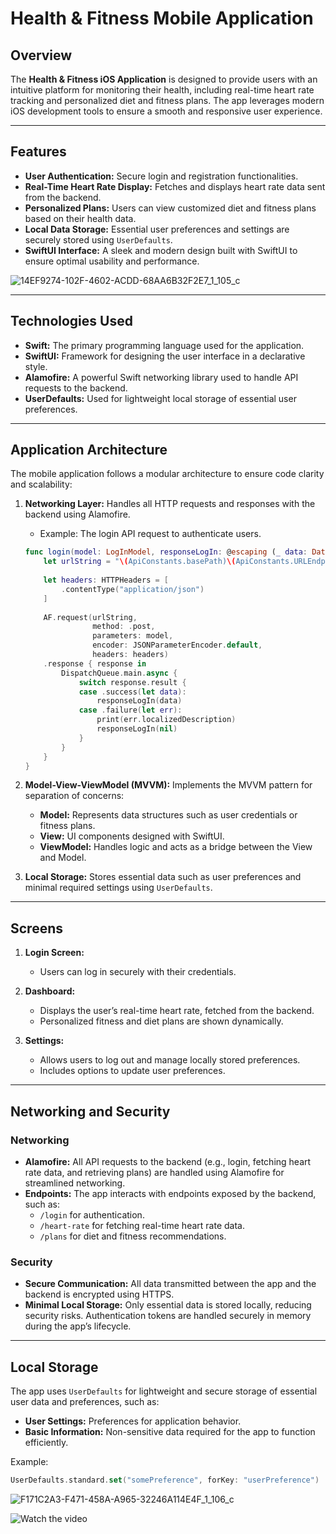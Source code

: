 # Health & Fitness Mobile Application

## Overview

The **Health & Fitness iOS Application** is designed to provide users with an intuitive platform for monitoring their health, including real-time heart rate tracking and personalized diet and fitness plans. 
The app leverages modern iOS development tools to ensure a smooth and responsive user experience.

---

## Features

- **User Authentication:** Secure login and registration functionalities.
- **Real-Time Heart Rate Display:** Fetches and displays heart rate data sent from the backend.
- **Personalized Plans:** Users can view customized diet and fitness plans based on their health data.
- **Local Data Storage:** Essential user preferences and settings are securely stored using `UserDefaults`.
- **SwiftUI Interface:** A sleek and modern design built with SwiftUI to ensure optimal usability and performance.

![14EF9274-102F-4602-ACDD-68AA6B32F2E7_1_105_c](https://github.com/user-attachments/assets/a44cff23-5a37-4a07-8f61-7a737eb923a2)


---

## Technologies Used

- **Swift:** The primary programming language used for the application.
- **SwiftUI:** Framework for designing the user interface in a declarative style.
- **Alamofire:** A powerful Swift networking library used to handle API requests to the backend.
- **UserDefaults:** Used for lightweight local storage of essential user preferences.

---

## Application Architecture

The mobile application follows a modular architecture to ensure code clarity and scalability:

1. **Networking Layer:** Handles all HTTP requests and responses with the backend using Alamofire.
    - Example: The login API request to authenticate users.
    ```swift
    func login(model: LogInModel, responseLogIn: @escaping (_ data: Data?) -> Void) {
        let urlString = "\(ApiConstants.basePath)\(ApiConstants.URLEndpoint.login)"
        
        let headers: HTTPHeaders = [
            .contentType("application/json")
        ]
        
        AF.request(urlString,
                   method: .post,
                   parameters: model,
                   encoder: JSONParameterEncoder.default,
                   headers: headers)
        .response { response in
            DispatchQueue.main.async {
                switch response.result {
                case .success(let data):
                    responseLogIn(data)
                case .failure(let err):
                    print(err.localizedDescription)
                    responseLogIn(nil)
                }
            }
        }
    }
    ```

2. **Model-View-ViewModel (MVVM):** Implements the MVVM pattern for separation of concerns:
   - **Model:** Represents data structures such as user credentials or fitness plans.
   - **View:** UI components designed with SwiftUI.
   - **ViewModel:** Handles logic and acts as a bridge between the View and Model.

3. **Local Storage:** Stores essential data such as user preferences and minimal required settings using `UserDefaults`.

---

## Screens

1. **Login Screen:**
   - Users can log in securely with their credentials.
   
2. **Dashboard:**
   - Displays the user’s real-time heart rate, fetched from the backend.
   - Personalized fitness and diet plans are shown dynamically.

3. **Settings:**
   - Allows users to log out and manage locally stored preferences.
   - Includes options to update user preferences.

---

## Networking and Security

### Networking
- **Alamofire:** All API requests to the backend (e.g., login, fetching heart rate data, and retrieving plans) are handled using Alamofire for streamlined networking.
- **Endpoints:** The app interacts with endpoints exposed by the backend, such as:
  - `/login` for authentication.
  - `/heart-rate` for fetching real-time heart rate data.
  - `/plans` for diet and fitness recommendations.

### Security
- **Secure Communication:** All data transmitted between the app and the backend is encrypted using HTTPS.
- **Minimal Local Storage:** Only essential data is stored locally, reducing security risks. Authentication tokens are handled securely in memory during the app’s lifecycle.

---

## Local Storage

The app uses `UserDefaults` for lightweight and secure storage of essential user data and preferences, such as:
- **User Settings:** Preferences for application behavior.
- **Basic Information:** Non-sensitive data required for the app to function efficiently.

Example:
```swift
UserDefaults.standard.set("somePreference", forKey: "userPreference")
```
![F171C2A3-F471-458A-A965-32246A114E4F_1_106_c](https://github.com/user-attachments/assets/c71176b5-e06c-4b40-9a89-17f2a9bb8cfe)

![[Watch the video](https://img.youtube.com/vi/_5tFXJQIzi4/0.jpg)]([https://www.youtube.com/watch?v=_5tFXJQIzi4](https://youtube.com/shorts/456uogp4eRI?feature=share))
